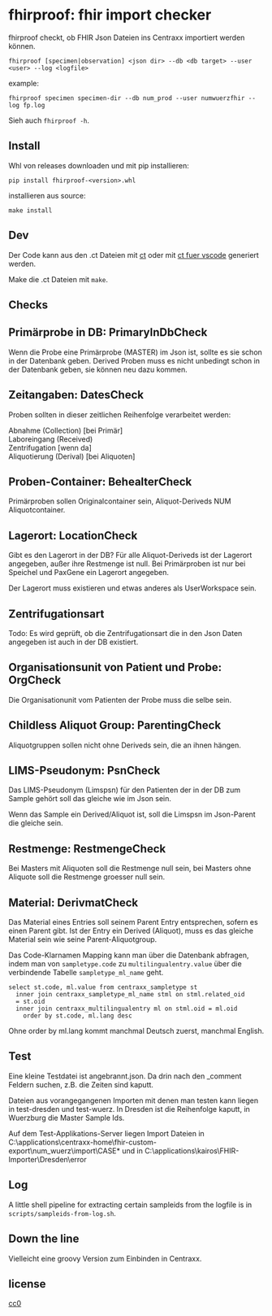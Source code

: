 # fhirproof: fhir import checker

fhirproof checkt, ob FHIR Json Dateien ins Centraxx importiert werden
können.

```
fhirproof [specimen|observation] <json dir> --db <db target> --user <user> --log <logfile>
```

example:

```
fhirproof specimen specimen-dir --db num_prod --user numwuerzfhir --log fp.log
```

Sieh auch `fhirproof -h`.

## Install

Whl von releases downloaden und mit pip installieren:

```
pip install fhirproof-<version>.whl
```

installieren aus source:

```
make install
```

## Dev

Der Code kann aus den .ct Dateien mit
[ct](https://github.com/tnustrings/codetext/releases) oder mit [ct
fuer
vscode](https://marketplace.visualstudio.com/items?itemName=tnustrings.codetext)
generiert werden.

Make die .ct Dateien mit `make`.

## Checks

## Primärprobe in DB: PrimaryInDbCheck

Wenn die Probe eine Primärprobe (MASTER) im Json ist, sollte es sie
schon in der Datenbank geben. Derived Proben muss es nicht unbedingt
schon in der Datenbank geben, sie können neu dazu kommen.

## Zeitangaben: DatesCheck

Proben sollten in dieser zeitlichen Reihenfolge verarbeitet werden: 

Abnahme (Collection) [bei Primär]<br/>
Laboreingang (Received)  <br/>
Zentrifugation [wenn da] <br/>
Aliquotierung (Derival) [bei Aliquoten]   <br/>

## Proben-Container: BehealterCheck

Primärproben sollen Originalcontainer sein, Aliquot-Deriveds NUM
Aliquotcontainer.

## Lagerort: LocationCheck

Gibt es den Lagerort in der DB? Für alle Aliquot-Deriveds ist der
Lagerort angegeben, außer ihre Restmenge ist null. Bei Primärproben
ist nur bei Speichel und PaxGene ein Lagerort angegeben.

Der Lagerort muss existieren und etwas anderes als UserWorkspace sein.

## Zentrifugationsart

Todo: Es wird geprüft, ob die Zentrifugationsart die in den Json Daten
angegeben ist auch in der DB existiert.

## Organisationsunit von Patient und Probe: OrgCheck

Die Organisationunit vom Patienten der Probe muss die selbe sein.

## Childless Aliquot Group: ParentingCheck

Aliquotgruppen sollen nicht ohne Deriveds sein, die an ihnen hängen.

## LIMS-Pseudonym: PsnCheck

Das LIMS-Pseudonym (Limspsn) für den Patienten der in der DB zum
Sample gehört soll das gleiche wie im Json sein.

Wenn das Sample ein Derived/Aliquot ist, soll die Limspsn im
Json-Parent die gleiche sein.

## Restmenge: RestmengeCheck

Bei Masters mit Aliquoten soll die Restmenge null sein, bei Masters
ohne Aliquote soll die Restmenge groesser null sein.

## Material: DerivmatCheck

Das Material eines Entries soll seinem Parent Entry entsprechen,
sofern es einen Parent gibt. Ist der Entry ein Derived (Aliquot), muss
es das gleiche Material sein wie seine Parent-Aliquotgroup.

Das Code-Klarnamen Mapping kann man über die Datenbank abfragen,
indem man von `sampletype.code` zu `multilingualentry.value` über die
verbindende Tabelle `sampletype_ml_name` geht.

    select st.code, ml.value from centraxx_sampletype st
      inner join centraxx_sampletype_ml_name stml on stml.related_oid
      = st.oid
      inner join centraxx_multilingualentry ml on stml.oid = ml.oid
        order by st.code, ml.lang desc

Ohne order by ml.lang kommt manchmal Deutsch zuerst, manchmal English.





## Test

Eine kleine Testdatei ist angebrannt.json. Da drin nach den _comment
Feldern suchen, z.B. die Zeiten sind kaputt.

Dateien aus vorangegangenen Importen mit denen man testen kann liegen
in test-dresden und test-wuerz. In Dresden ist die Reihenfolge
kaputt, in Wuerzburg die Master Sample Ids.

Auf dem Test-Applikations-Server liegen Import Dateien in
C:\applications\centraxx-home\fhir-custom-export\num_wuerz\import\CASE*
 und in C:\applications\kairos\FHIR-Importer\Dresden\error

## Log

A little shell pipeline for extracting certain sampleids from the
logfile is in `scripts/sampleids-from-log.sh`.

## Down the line

Vielleicht eine groovy Version zum Einbinden in Centraxx.


## license

[cc0](https://creativecommons.org/publicdomain/zero/1.0/)